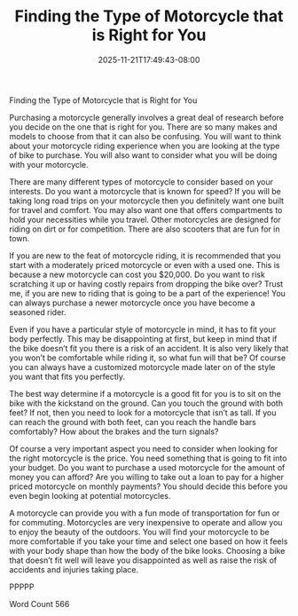﻿---
title: "Finding the Type of Motorcycle that is Right for You"
date: 2025-11-21T17:49:43-08:00
description: "Motorcycles and Scooters Tips for Web Success"
featured_image: "/images/Motorcycles and Scooters.jpg"
tags: ["Motorcycles and Scooters"]
---

Finding the Type of Motorcycle that is Right for You

Purchasing a motorcycle generally involves a great deal of research before you decide on the one that is right for you. There are so many makes and models to choose from that it can also be confusing. You will want to think about your motorcycle riding experience when you are looking at the type of bike to purchase. You will also want to consider what you will be doing with your motorcycle.

There are many different types of motorcycle to consider based on your interests. Do you want a motorcycle that is known for speed? If you will be taking long road trips on your motorcycle then you definitely want one built for travel and comfort. You may also want one that offers compartments to hold your necessities while you travel. Other motorcycles are designed for riding on dirt or for competition. There are also scooters that are fun for in town. 

If you are new to the feat of motorcycle riding, it is recommended that you start with a moderately priced motorcycle or even with a used one. This is because a new motorcycle can cost you $20,000. Do you want to risk scratching it up or having costly repairs from dropping the bike over? Trust me, if you are new to riding that is going to be a part of the experience! You can always purchase a newer motorcycle once you have become a seasoned rider. 

Even if you have a particular style of motorcycle in mind, it has to fit your body perfectly. This may be disappointing at first, but keep in mind that if the bike doesn’t fit you there is a risk of an accident. It is also very likely that you won’t be comfortable while riding it, so what fun will that be? Of course you can always have a customized motorcycle made later on of the style you want that fits you perfectly. 

The best way determine if a motorcycle is a good fit for you is to sit on the bike with the kickstand on the ground. Can you touch the ground with both feet? If not, then you need to look for a motorcycle that isn’t as tall. If you can reach the ground with both feet, can you reach the handle bars comfortably? How about the brakes and the turn signals? 

Of course a very important aspect you need to consider when looking for the right motorcycle is the price. You need something that is going to fit into your budget. Do you want to purchase a used motorcycle for the amount of money you can afford? Are you willing to take out a loan to pay for a higher priced motorcycle on monthly payments? You should decide this before you even begin looking at potential motorcycles. 

A motorcycle can provide you with a fun mode of transportation for fun or for commuting. Motorcycles are very inexpensive to operate and allow you to enjoy the beauty of the outdoors. You will find your motorcycle to be more comfortable if you take your time and select one based on how it feels with your body shape than how the body of the bike looks. Choosing a bike that doesn’t fit well will leave you disappointed as well as raise the risk of accidents and injuries taking place. 

PPPPP

Word Count 566

